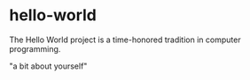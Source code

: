 # hello-world
The Hello World project is a time-honored tradition in computer programming.

"a bit about yourself"
